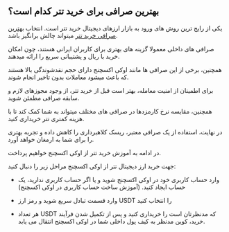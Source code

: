 

## بهترین صرافی برای خرید تتر کدام است؟

یکی از رایج ترین روش های ورود به بازار ارزهای دیجیتال خرید تتر است. انتخاب [بهترین صرافی خرید تتر](https://ok-ex.io/buy-and-sell/USDT/) میتواند چالش برانگیز باشد.

صرافی های داخلی معمولا گزینه های بهتری برای کاربران ایرانی هستند، چون امکان خرید با ریال و پشتیبانی سریع را ارائه میدهند.

همچنین، برخی از این صرافی ها مانند اوکی اکسچنج دارای حجم نقدشوندگی بالا هستند که باعث میشود معاملات بدون تاخیر انجام شوند.



برای اطمینان از امنیت معامله، بهتر است قبل از خرید تتر، از وجود مجوزهای لازم و سابقه صرافی مطمئن شوید.

همچنین، مقایسه نرخ کارمزدها در صرافی های مختلف میتواند به شما کمک کند تا با هزینه کمتری تتر خریداری کنید.

در نهایت، استفاده از یک صرافی معتبر، ریسک کلاهبرداری را کاهش داده و تجربه بهتری را برای شما به ارمغان خواهد آورد.

در ادامه به آموزش خرید تتر از اوکی اکسچنج خواهیم پرداخت.

جهت خرید ارز دیجیتال تتر از اوکی اکسچنج مراحل زیر را دنبال کنید:

-   وارد حساب کاربری خود در اوکی اکسچنج شوید و یا اگر حساب کاربری ندارید، یک حساب ایجاد کنید. (آموزش ساخت حساب کاربری در اوکی اکسچنج)
    
-   وارد قسمت تبادل سریع شوید و رمز ارز USDT را انتخاب کنید
    
-   هر تعداد USDT که مدنظرتان است را خریداری کنید و پس از تکمیل شدن فرآیند خرید، کوین مدنظر به کیف پول داخلی شما در اوکی اکسچنج انتقال می یابد.
